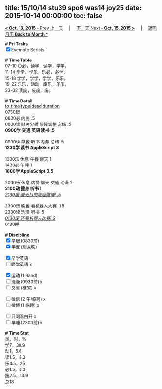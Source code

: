 title: 15/10/14 stu39 spo6 was14 joy25
date: 2015-10-14 00:00:00
toc: false
---
[**< Oct. 13, 2015** - Prev 上一天](/lifelogs/2015/10/d13.html) &nbsp; &nbsp; | &nbsp; &nbsp; [下一天 Next - **Oct. 15, 2015 >**](/lifelogs/2015/10/d15.html) &nbsp; &nbsp; |  &nbsp; &nbsp; [返回月历 **Back to Month ^**](/lifelogs/2015/10/index.html)
<br/><div><strong># Pri Tasks</strong></div><div><input checked="true" type="checkbox"/>Evernote Scripts</div><div><br/></div><div><b># Time Table</b></div><div>07-10 〇必，读学，读学，学学，</div><div>11-14 学学，学乐，乐必，必学，</div><div>15-18 学学，学学，学学，乐乐，</div><div>19-22 乐乐，动动，废乐，乐乐，</div><div>23-02 读废，废废，废。</div><div><br/></div><div><b># Time Detail</b></div><div><u>to_time|type|desc|duration</u></div><div>0730起</div><div>0800必 内务 .5</div><div>0830读 财务分析 预算调整 总结 .5</div><div><b>0900学 交通 英语 读书 .5</b></div><div><b><br/></b></div><div>0930读 早餐 听书 内务 总结 .5</div><div><strong>1230学 读书 AppleScript 3</strong></div><div><br clear="none"/></div><div>1330乐 休息 午餐 聊天 1</div><div>1430必 午睡 1</div><div><strong>1800学 AppleScript 3.5</strong></div><div><strong><br/></strong></div><div>2000乐 休息 内务 聊天 交通 动漫 2</div><div><b>2100动 健身 听书 1</b></div><div><u><i>2130废 漫无目的地逛微博! .5</i></u></div><div><b><br/></b></div><div>2300乐 晚餐 看机器人大赛  1.5</div><div>2330读 洗澡 听书 .5</div><div><i><u>0130废 还看机器人比赛! 2</u></i></div><div>0130睡</div><div><br/></div><div><b># Discipline</b></div><div><input checked="true" type="checkbox"/>早起 (0830前) </div><div><input checked="true" type="checkbox"/>早餐 (别太晚) </div><div><br/></div><div><input checked="true" type="checkbox"/>早学英语 </div><div><input type="checkbox"/>晚学英语 x</div><div><br/></div><div><input checked="true" type="checkbox"/>运动 (1 Rand) </div><div><input type="checkbox"/>洗澡 (0930前) x</div><div><input type="checkbox"/>反省 (框架) x</div><div><br/></div><div><input type="checkbox"/>微信 (2 午/临睡) x</div><div><input type="checkbox"/>微博 (1 临睡) x</div><div><br/></div><div><input type="checkbox"/>只喝温白开 x</div><div><input type="checkbox"/>早睡 (2300前) x</div><div><br/></div><div><b># Time Stat</b></div><div>类，时，%</div><div>学7，38.9</div><div>动1，5.6</div><div>读1.5，8.3</div><div>乐4.5，25</div><div>必1.5，8.3</div><div>废2.5，13.9</div><div>总18</div><div><br/></div><div><br/></div>